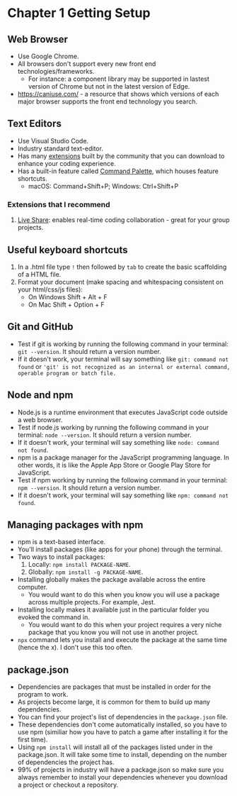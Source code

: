 # Chapter 1 Getting Setup
## Web Browser
- Use Google Chrome.
- All browsers don't support every new front end technologies/frameworks.
    - For instance: a component library may be supported in lastest version of Chrome but not in the latest version of Edge.
- https://caniuse.com/ - a resource that shows which versions of each major browser supports the front end technology you search.

## Text Editors
- Use Visual Studio Code.
- Industry standard text-editor.
- Has many [extensions](https://code.visualstudio.com/docs/editor/extension-marketplace) built by the community that you can download to enhance your coding experience.
- Has a built-in feature called [Command Palette](https://code.visualstudio.com/docs/getstarted/userinterface#_command-palette), which houses feature shortcuts.
    - macOS: Command+Shift+P; Windows: Ctrl+Shift+P

### Extensions that I recommend
1. [Live Share](https://marketplace.visualstudio.com/items?itemName=MS-vsliveshare.vsliveshare): enables real-time coding collaboration - great for your group projects.

## Useful keyboard shortcuts
1. In a .html file type ```!``` then followed by ```tab``` to create the basic scaffolding of a HTML file.
2. Format your document (make spacing and whitespacing consistent on your html/css/js files):
    - On Windows Shift + Alt + F
    - On Mac Shift + Option + F

## Git and GitHub
- Test if git is working by running the following command in your terminal: ```git --version```. It should return a version number.
- If it doesn't work, your terminal will say something like ```git: command not found``` or ```'git' is not recognized as an internal or external command,
operable program or batch file.```

## Node and npm
- Node.js is a runtime environment that executes JavaScript code outside a web browser. 
- Test if node.js working by running the following command in your terminal: ```node --version```. It should return a version number.
- If it doesn't work, your terminal will say something like ```node: command not found```.
- npm is a package manager for the JavaScript programming language. In other words, it is like the Apple App Store or Google Play Store for JavaScript.
- Test if npm working by running the following command in your terminal: ```npm --version```. It should return a version number.
- If it doesn't work, your terminal will say something like ```npm: command not found```.

## Managing packages with npm
- npm is a text-based interface.
- You'll install packages (like apps for your phone) through the terminal.
- Two ways to install packages:
    1. Locally: ```npm install PACKAGE-NAME```.
    2. Globally: ```npm install -g PACKAGE-NAME```.
- Installing globally makes the package available across the entire computer.
    - You would want to do this when you know you will use a package across multiple projects. For example, Jest.
- Installing locally makes it available just in the particular folder you evoked the command in.
    - You would want to do this when your project requires a very niche package that you know you will not use in another project.
- ```npx``` command lets you install and execute the package at the same time (hence the x). I don't use this too often.

## package.json
- Dependencies are packages that must be installed in order for the program to work.
- As projects become large, it is common for them to build up many dependencies.
- You can find your project's list of dependencies in the ```package.json``` file.
- These dependencies don't come automatically installed, so you have to use npm (similiar how you have to patch a game after installing it for the first time).
- Using ```npm install``` will install all of the packages listed under in the package.json. It will take some time to install, depending on the number of dependencies the project has.
- 99% of projects in industry will have a package.json so make sure you always remember to install your dependencies whenever you download a project or checkout a repository. 